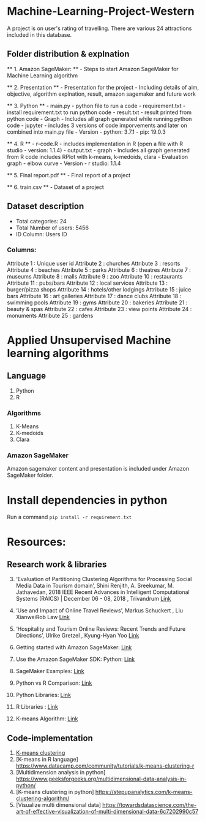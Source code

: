 # Machine-Learning-Project-Western

A project is on user's rating of travelling. There are various 24 attractions included in this database.

## Folder distribution & explnation
** 1. Amazon SageMaker: **
	- Steps to start Amazon SageMaker for Machine Learning algorithm

** 2. Presentation **
	- Presentation for the project
	- Including details of aim, objective, algorithm explnation, result, amazon sagemaker and future work

** 3. Python **
	- main.py
		- python file to run a code
	- requirement.txt 
		- install requirement.txt to run python code
	- result.txt
		- result printed from python code
	- Graph
		- Includes all graph generated while running python code
	- jupyter
		- includes 3 versions of code imporvements and later on combined into main.py file
	- Version
		- python: 3.7.1
		- pip: 19.0.3

** 4. R **
	- r-code.R
		- includes implementation in R (open a file with R studio - version: 1.1.4)
	- output.txt
	- graph
		- Includes all graph generated from R code includes RPlot with k-means, k-medoids, clara
		- Evaluation graph - elbow curve
	- Version
		- r studio: 1.1.4

** 5. Final report.pdf **
	- Final report of a project

** 6. train.csv **
	- Dataset of a project 


## Dataset description
- Total categories: 24
- Total Number of users: 5456
- ID Column: Users ID

### Columns:

Attribute 1 : Unique user id 
Attribute 2 : churches 
Attribute 3 : resorts 
Attribute 4 : beaches 
Attribute 5 : parks 
Attribute 6 : theatres 
Attribute 7 : museums 
Attribute 8 : malls 
Attribute 9 : zoo 
Attribute 10 : restaurants 
Attribute 11 : pubs/bars 
Attribute 12 : local services 
Attribute 13 : burger/pizza shops 
Attribute 14 : hotels/other lodgings 
Attribute 15 : juice bars 
Attribute 16 : art galleries 
Attribute 17 : dance clubs 
Attribute 18 : swimming pools 
Attribute 19 : gyms 
Attribute 20 : bakeries 
Attribute 21 : beauty & spas 
Attribute 22 : cafes 
Attribute 23 : view points 
Attribute 24 : monuments 
Attribute 25 : gardens


# Applied Unsupervised Machine learning algorithms

## Language
1. Python
2. R

### Algorithms
1. K-Means
2. K-medoids
3. Clara

### Amazon SageMaker
Amazon sagemaker content and presentation is included under Amazon SageMaker folder.

# Install dependencies in python
Run a command `pip install -r requirement.txt`

# Resources:

## Research work & libraries
3. ‘Evaluation of Partitioning Clustering Algorithms for Processing Social Media Data in Tourism domain’, Shini Renjith, A. Sreekumar, M. Jathavedan, 2018 IEEE Recent Advances in Intelligent Computational Systems (RAICS) | December 06 - 08, 2018 , Trivandrum [Link]()
4. ‘Use and Impact of Online Travel Reviews’, Markus Schuckert , Liu XianweiRob Law [Link](https://ieeexplore.ieee.org/document/8635080)
5. ‘Hospitality and Tourism Online Reviews: Recent Trends and Future Directions’, Ulrike Gretzel , Kyung-Hyan Yoo [Link](https://www.researchgate.net/publication/221357282_Use_and_Impact_of_Online_Travel_Reviews)

1. Getting started with Amazon SageMaker: [Link](https://aws.amazon.com/sagemaker/)
2. Use the Amazon SageMaker SDK: Python: [Link](https://github.com/aws/sagemaker-python-sdk)
6. SageMaker Examples: [Link](https://github.com/awslabs/amazon-sagemakerexamples)
7. Python vs R Comparison: [Link](https://www.dataquest.io/blog/python-vs-r/)
8. Python Libraries: [Link](https://docs.python.org/3/library/)
9. R Libraries : [Link](https://www.datacamp.com/community/tutorials/r-packages-guide)
10. K-means Algorithm: [Link](https://towardsdatascience.com/understanding-k-means-clustering-in-machine-learning-6a6e67336aa1)

## Code-implementation
1. [K-means clustering](https://mubaris.com/posts/kmeans-clustering/)
2. [K-means in R language] https://www.datacamp.com/community/tutorials/k-means-clustering-r
3. [Multidimension analysis in python] https://www.geeksforgeeks.org/multidimensional-data-analysis-in-python/
4. [K-means clustering in python] https://stepupanalytics.com/k-means-clustering-algorithm/
5. [Visualize multi dimensional data] https://towardsdatascience.com/the-art-of-effective-visualization-of-multi-dimensional-data-6c7202990c57
